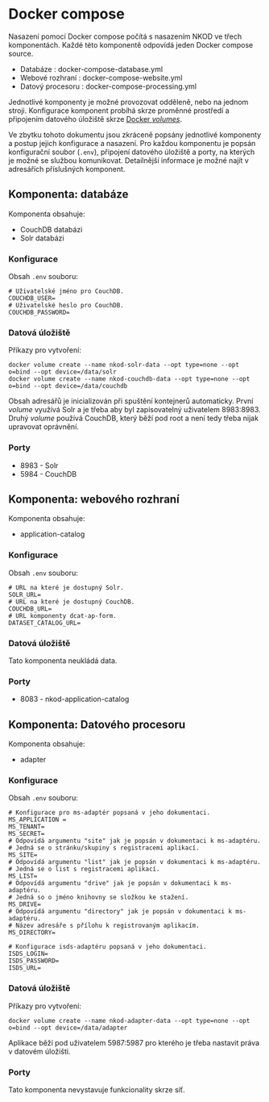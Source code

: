 # Docker compose
Nasazení pomocí Docker compose počítá s nasazením NKOD ve třech komponentách.
Každé této komponentě odpovídá jeden Docker compose source.
- Databáze : docker-compose-database.yml
- Webové rozhraní : docker-compose-website.yml
- Datový procesoru : docker-compose-processing.yml

Jednotlivé komponenty je možné provozovat odděleně, nebo na jednom stroji.
Konfigurace komponent probíhá skrze proměnné prostředí a připojením datového úložiště skrze [Docker _volumes_](https://docs.docker.com/storage/volumes/).

Ve zbytku tohoto dokumentu jsou zkráceně popsány jednotlivé komponenty a postup jejich konfigurace a nasazení.
Pro každou komponentu je popsán konfigurační soubor (`.env`), připojení datového úložiště a porty, na kterých je možné se službou komunikovat.
Detailnější informace je možné najít v adresářích příslušných komponent.

## Komponenta: databáze
Komponenta obsahuje:
- CouchDB databázi
- Solr databázi

### Konfigurace
Obsah `.env` souboru:
```
# Uživatelské jméno pro CouchDB.
COUCHDB_USER=
# Uživatelské heslo pro CouchDB.
COUCHDB_PASSWORD=
```

### Datová úložiště
Příkazy pro vytvoření:
```shell
docker volume create --name nkod-solr-data --opt type=none --opt o=bind --opt device=/data/solr
docker volume create --name nkod-couchdb-data --opt type=none --opt o=bind --opt device=/data/couchdb
```
Obsah adresářů je inicializován při spuštění kontejnerů automaticky.
První _volume_ využívá Solr a je třeba aby byl zapisovatelný uživatelem 8983:8983.
Druhý _volume_ používá CouchDB, který běží pod root a není tedy třeba nijak upravovat oprávnění.

### Porty
- 8983 - Solr
- 5984 - CouchDB

## Komponenta: webového rozhraní
Komponenta obsahuje:
- application-catalog

### Konfigurace
Obsah `.env` souboru:
```
# URL na které je dostupný Solr.
SOLR_URL=
# URL na které je dostupný CouchDB.
COUCHDB_URL=
# URL komponenty dcat-ap-form.
DATASET_CATALOG_URL=
```

### Datová úložiště
Tato komponenta neukládá data.

### Porty
- 8083 - nkod-application-catalog

## Komponenta: Datového procesoru
Komponenta obsahuje:
- adapter

### Konfigurace
Obsah `.env` souboru:
```
# Konfigurace pro ms-adaptér popsaná v jeho dokumentaci.
MS_APPLICATION = 
MS_TENANT=
MS_SECRET=
# Odpovídá argumentu "site" jak je popsán v dokumentaci k ms-adaptéru.
# Jedná se o stránku/skupiny s registracemi aplikací.
MS_SITE=
# Odpovídá argumentu "list" jak je popsán v dokumentaci k ms-adaptéru.
# Jedná se o list s registracemi aplikací.
MS_LIST=
# Odpovídá argumentu "drive" jak je popsán v dokumentaci k ms-adaptéru.
# Jedná so o jméno knihovny se složkou ke stažení.
MS_DRIVE=
# Odpovídá argumentu "directory" jak je popsán v dokumentaci k ms-adaptéru.
# Název adresáře s přílohu k registrovaným aplikacím.
MS_DIRECTORY=

# Konfigurace isds-adaptéru popsaná v jeho dokumentaci.
ISDS_LOGIN=
ISDS_PASSWORD=
ISDS_URL=
```

### Datová úložiště
Příkazy pro vytvoření:
```shell
docker volume create --name nkod-adapter-data --opt type=none --opt o=bind --opt device=/data/adapter
```
Aplikace běží pod uživatelem 5987:5987 pro kterého je třeba nastavit práva v datovém úložišti.

### Porty
Tato komponenta nevystavuje funkcionality skrze síť.
